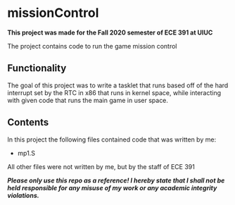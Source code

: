 # missionControl
**This project was made for the Fall 2020 semester of ECE 391 at UIUC**

The project contains code to run the game mission control

## Functionality
The goal of this project was to write a tasklet that runs based off of the hard interrupt set by the RTC in x86 that runs in kernel space, while interacting with given code that runs the main game in user space.

## Contents
In this project the following files contained code that was written by me:
* mp1.S

All other files were not written by me, but by the staff of ECE 391

_**Please only use this repo as a reference! I hereby state that I shall not be held responsible for any misuse of my work or any academic integrity violations.**_
